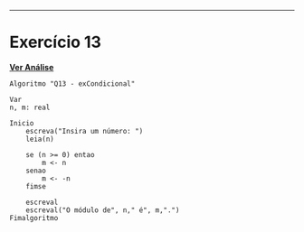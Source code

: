 ---
# Exercício 13

[**Ver Análise**](Analise13.md)
```
Algoritmo "Q13 - exCondicional"

Var
n, m: real

Inicio
    escreva("Insira um número: ")
    leia(n)

    se (n >= 0) entao
        m <- n
    senao
        m <- -n
    fimse

    escreval
    escreval("O módulo de", n," é", m,".")
Fimalgoritmo
